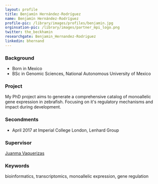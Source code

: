 ```yaml
---
layout: profile
title: Benjamín Hernández-Rodríguez
name: Benjamín Hernández-Rodríguez
profile-pic: /library/images/profiles/benjamin.jpg
orginsation-pic: /library/images/partner_mpi_logo.png
twitter: the_beckhamin
researchgate: Benjamin_Hernandez-Rodriguez
linkedin: bhernand
---
```

### Background
-   Born in Mexico
-   BSc in Genomic Sciences, National Autonomous University of Mexico

### Project
My PhD project aims to generate a comprehensive catalog of monoallelic gene expression in zebrafish.
Focusing on it's regulatory mechanisms and impact during development.



### Secondments
-   April 2017 at Imperial College London, Lenhard Group

### Supervisor
[Juanma Vaquerizas](http://www.vaquerizaslab.org/people/juanma-vaquerizas/)

### Keywords
bioinformatics, transcriptomics, monoallelic expression, gene regulation
